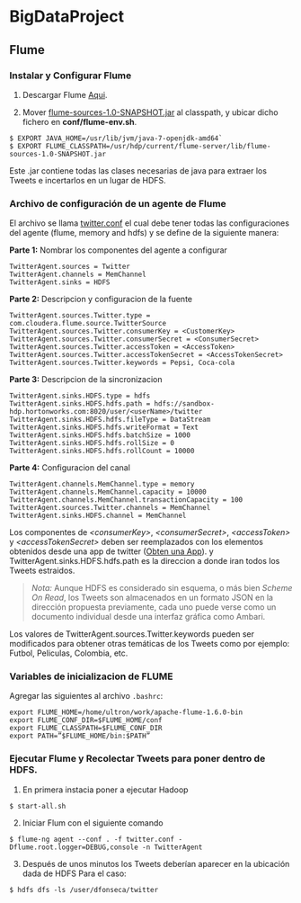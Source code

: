# BigDataProject

## Flume
### Instalar y Configurar Flume

1. Descargar Flume [Aqui](http://flume.apache.org/download.html).

2. Mover [flume-sources-1.0-SNAPSHOT.jar](https://github.com/lmarinl1/BigDataProject/blob/master/lib/flume-sources-1.0-SNAPSHOT.jar) al  classpath, y ubicar dicho fichero en **conf/flume-env.sh**.

```
$ EXPORT JAVA_HOME=/usr/lib/jvm/java-7-openjdk-amd64`
$ EXPORT FLUME_CLASSPATH=/usr/hdp/current/flume-server/lib/flume-sources-1.0-SNAPSHOT.jar
```
Este .jar contiene todas las clases necesarias de java para extraer los Tweets e incertarlos en un lugar de HDFS.


### Archivo de configuración de un agente de Flume

El archivo se llama [twitter.conf](https://github.com/lmarinl1/BigDataProject/blob/master/twitter.conf) el cual debe tener todas las configuraciones del agente (flume, memory and hdfs) y se define de la siguiente manera:

**Parte 1:** Nombrar los componentes del agente a configurar
```
TwitterAgent.sources = Twitter  
TwitterAgent.channels = MemChannel 
TwitterAgent.sinks = HDFS    
```

**Parte 2:** Descripcion y configuracion de la fuente
```
TwitterAgent.sources.Twitter.type = com.cloudera.flume.source.TwitterSource 
TwitterAgent.sources.Twitter.consumerKey = <CustomerKey>
TwitterAgent.sources.Twitter.consumerSecret = <ConsumerSecret> 
TwitterAgent.sources.Twitter.accessToken = <AccessToken>
TwitterAgent.sources.Twitter.accessTokenSecret = <AccessTokenSecret>
TwitterAgent.sources.Twitter.keywords = Pepsi, Coca-cola
```

**Parte 3:** Descripcion de la sincronizacion
```
TwitterAgent.sinks.HDFS.type = hdfs  
TwitterAgent.sinks.HDFS.hdfs.path = hdfs://sandbox-hdp.hortonworks.com:8020/user/<userName>/twitter
TwitterAgent.sinks.HDFS.hdfs.fileType = DataStream  
TwitterAgent.sinks.HDFS.hdfs.writeFormat = Text  
TwitterAgent.sinks.HDFS.hdfs.batchSize = 1000 
TwitterAgent.sinks.HDFS.hdfs.rollSize = 0  
TwitterAgent.sinks.HDFS.hdfs.rollCount = 10000 
```

**Parte 4:** Configuracion del canal
```
TwitterAgent.channels.MemChannel.type = memory  
TwitterAgent.channels.MemChannel.capacity = 10000  
TwitterAgent.channels.MemChannel.transactionCapacity = 100 
TwitterAgent.sources.Twitter.channels = MemChannel 
TwitterAgent.sinks.HDFS.channel = MemChannel
```

Los componentes de *\<consumerKey>*, *\<consumerSecret>*, *\<accessToken>* y *\<accessTokenSecret>* deben ser reemplazados con los elementos obtenidos desde una app de twitter ([Obten una App](https://dev.twitter.com/apps)). y TwitterAgent.sinks.HDFS.hdfs.path es la direccion a donde iran todos los Tweets estraidos. 

> *Nota:* Aunque HDFS es considerado sin esquema, o más bien *Scheme On Read*, los Tweets son almacenados en un formato JSON en la dirección propuesta previamente, cada uno puede verse como un documento individual desde una interfaz gráfica como Ambari.

Los valores de TwitterAgent.sources.Twitter.keywords pueden ser modificados para obtener otras temáticas de los Tweets como por ejemplo: Futbol, Peliculas, Colombia, etc. 



### Variables de inicializacion de FLUME 
Agregar las siguientes al archivo `.bashrc`:

```
export FLUME_HOME=/home/ultron/work/apache-flume-1.6.0-bin
export FLUME_CONF_DIR=$FLUME_HOME/conf
export FLUME_CLASSPATH=$FLUME_CONF_DIR
export PATH=”$FLUME_HOME/bin:$PATH”
```

### Ejecutar Flume y Recolectar Tweets para poner dentro de HDFS.

1. En primera instacia poner a ejecutar Hadoop
```
$ start-all.sh
```
2. Iniciar Flum con el siguiente comando
```
$ flume-ng agent --conf . -f twitter.conf -Dflume.root.logger=DEBUG,console -n TwitterAgent
```
3. Después de unos minutos los Tweets deberían aparecer en la ubicación dada de HDFS
Para el caso:
```
$ hdfs dfs -ls /user/dfonseca/twitter
```
